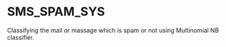 # SMS_SPAM_SYS
Classifying the mail or massage which is spam or not using Multinomial NB classifier. 
